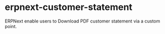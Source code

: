 # erpnext-customer-statement
ERPNext enable users to Download PDF customer statement via a custom point.
